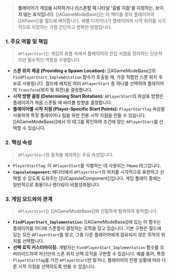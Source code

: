 
> **플레이어가 게임을 시작하거나 리스폰할 때 나타날 '출발 지점'을 지정하는, 보이지 않는 표식입니다.** [[AGameModeBase]]는 이 액터를 찾아 플레이어의 [[APawn]]을 월드에 배치합니다. 레벨 디자이너가 플레이어의 시작 위치를 시각적으로 지정하는 가장 간단하고 명확한 방법입니다.

### **1. 주요 역할 및 책임**
> `APlayerStart`는 게임의 흐름 속에서 플레이어의 진입 지점을 정의하는 단순하지만 필수적인 역할을 수행합니다.
* **스폰 위치 제공 (Providing a Spawn Location):**
    [[AGameModeBase]]의 `FindPlayerStart_Implementation` 함수가 호출될 때, 가장 적합한 스폰 위치 후보로 사용됩니다. 월드에 배치된 여러 `APlayerStart` 중 하나를 선택하여 플레이어의 `Transform`(위치 및 회전)을 결정합니다.
* **시작 방향 결정 (Determining Start Rotation):**
    `APlayerStart`의 화살표 방향은 플레이어가 처음 스폰될 때 바라볼 방향을 결정합니다.
* **플레이어별 시작 지점 (Player-Specific Start Points):**
    `PlayerStartTag` 속성을 사용하여 특정 플레이어나 팀을 위한 전용 시작 지점을 만들 수 있습니다. [[AGameModeBase]]에서 이 태그를 확인하여 조건에 맞는 `APlayerStart`를 선택할 수 있습니다.

### **2. 핵심 속성**
> `APlayerStart`의 동작을 제어하는 주요 속성입니다.
* `PlayerStartTag`:
    이 `APlayerStart`를 식별하는 데 사용되는 `FName` 태그입니다.
* **`CapsuleComponent`:**
    에디터에서 `APlayerStart`의 위치를 시각적으로 표현하고 선택할 수 있도록 도와주는 [[UCapsuleComponent]]입니다. 게임 플레이 중에는 일반적으로 충돌이나 렌더링이 비활성화됩니다.

### **3. 게임 모드와의 관계**
> `APlayerStart`는 [[AGameModeBase]]와 긴밀하게 협력하여 동작합니다.
* **`FindPlayerStart_Implementation`:**
    [[AGameModeBase]]에 있는 이 함수는 플레이어를 어디에 스폰할지 결정하는 로직을 담고 있습니다. 기본 구현은 월드에 있는 모든 `APlayerStart`를 찾고, 그중 다른 플레이어에게 점유되지 않은 최적의 위치를 선택합니다.
* **선택 로직 커스터마이징:**
    개발자는 `FindPlayerStart_Implementation` 함수를 오버라이드하여 자신만의 스폰 위치 선택 로직을 구현할 수 있습니다. 예를 들어, 특정 `PlayerStartTag`를 가진 `APlayerStart`만 찾거나, 플레이어의 진행 상황에 따라 다른 시작 지점을 선택하도록 만들 수 있습니다.
